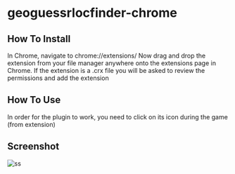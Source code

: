 # geoguessrlocfinder-chrome

## How To Install
In Chrome, navigate to chrome://extensions/ Now drag and drop the extension from your file manager anywhere onto the extensions page in Chrome. If the extension is a .crx file you will be asked to review the permissions and add the extension

## How To Use
In order for the plugin to work, you need to click on its icon during the game (from extension)

## Screenshot
![ss](https://i.imgur.com/q7nHczP.png)
